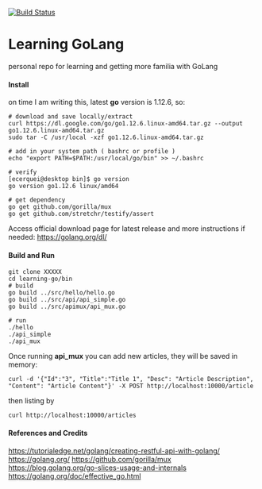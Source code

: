 [![Build Status](https://travis-ci.org/eduardocerqueira/learning-go.svg?branch=master)](https://travis-ci.org/eduardocerqueira/learning-go)

# Learning GoLang

personal repo for learning and getting more familia with GoLang

#### Install

on time I am writing this, latest **go** version is 1.12.6, so:

```
# download and save locally/extract
curl https://dl.google.com/go/go1.12.6.linux-amd64.tar.gz --output go1.12.6.linux-amd64.tar.gz
sudo tar -C /usr/local -xzf go1.12.6.linux-amd64.tar.gz

# add in your system path ( bashrc or profile )
echo "export PATH=$PATH:/usr/local/go/bin" >> ~/.bashrc

# verify
[ecerquei@desktop bin]$ go version
go version go1.12.6 linux/amd64

# get dependency
go get github.com/gorilla/mux
go get github.com/stretchr/testify/assert
```

Access official download page for latest release and more instructions if needed: https://golang.org/dl/

#### Build and Run

```
git clone XXXXX
cd learning-go/bin
# build
go build ../src/hello/hello.go
go build ../src/api/api_simple.go
go build ../src/apimux/api_mux.go

# run
./hello
./api_simple
./api_mux
```

Once running **api_mux** you can add new articles, they will be saved in memory:

```
curl -d '{"Id":"3", "Title":"Title 1", "Desc": "Article Description", "Content": "Article Content"}' -X POST http://localhost:10000/article
```

then listing by 

```
curl http://localhost:10000/articles
```

#### References and Credits

https://tutorialedge.net/golang/creating-restful-api-with-golang/
https://golang.org/
https://github.com/gorilla/mux
https://blog.golang.org/go-slices-usage-and-internals
https://golang.org/doc/effective_go.html
